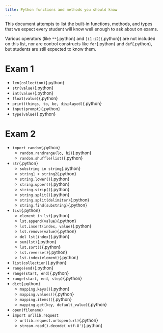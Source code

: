 ```yaml
---
title: Python functions and methods you should know
...
```


This document attempts to list the built-in functions, methods, and types that we expect every student will know well enough to ask about on exams.

Various operators (like `**`{.python} and `[i1:i2]`{.python}) are not included on this list, nor are control constructs like `for`{.python} and `def`{.python}, but students are still expected to know them.

# Exam 1

-   `len(collection)`{.python}
-   `str(value)`{.python}
-   `int(value)`{.python}
-   `float(value)`{.python}
-   `print(things, to, be, displayed)`{.python}
-   `input(prompt)`{.python}
-   `type(value)`{.python}

# Exam 2

-   `import random`{.python}
    -   `random.randrange(lo, hi)`{.python}
    -   `random.shuffle(list)`{.python}
-   `str`{.python}
    -   `substring in string`{.python}
    -   `string1 + string2`{.python}
    -   `string.lower()`{.python}
    -   `string.upper()`{.python}
    -   `string.strip()`{.python}
    -   `string.split()`{.python}
    -   `string.split(delimiter)`{.python}
    -   `string.find(substring)`{.python}
-   `list`{.python}
    -   `element in lst`{.python}
    -   `lst.append(value)`{.python}
    -   `lst.insert(index, value)`{.python}
    -   `lst.remove(value)`{.python}
    -   `del lst[index]`{.python}
    -   `sum(lst)`{.python}
    -   `lst.sort()`{.python}
    -   `lst.reverse()`{.python}
    -   `lst.index(element)`{.python}
-   `list(collection)`{.python}
-   `range(end)`{.python}
-   `range(start, end)`{.python}
-   `range(start, end, step)`{.python}
-   `dict`{.python}
    -   `mapping.keys()`{.python}
    -   `mapping.values()`{.python}
    -   `mapping.items()`{.python}
    -   `mapping.get(key, default_value)`{.python}
-   `open(filename)`
-   `import urllib.request`
    -   `urllib.request.urlopen(url)`{.python}
    -   `stream.read().decode('utf-8')`{.python}

